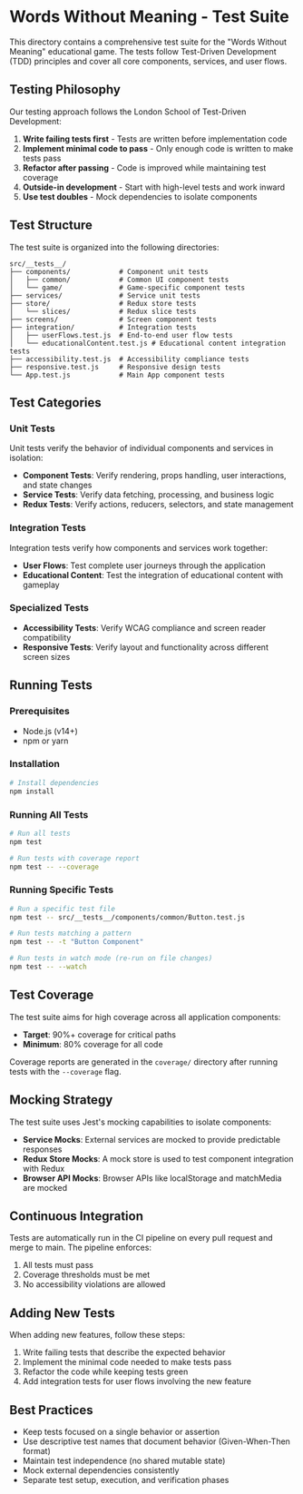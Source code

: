 # Words Without Meaning - Test Suite

This directory contains a comprehensive test suite for the "Words Without Meaning" educational game. The tests follow Test-Driven Development (TDD) principles and cover all core components, services, and user flows.

## Testing Philosophy

Our testing approach follows the London School of Test-Driven Development:

1. **Write failing tests first** - Tests are written before implementation code
2. **Implement minimal code to pass** - Only enough code is written to make tests pass
3. **Refactor after passing** - Code is improved while maintaining test coverage
4. **Outside-in development** - Start with high-level tests and work inward
5. **Use test doubles** - Mock dependencies to isolate components

## Test Structure

The test suite is organized into the following directories:

```
src/__tests__/
├── components/            # Component unit tests
│   ├── common/            # Common UI component tests
│   └── game/              # Game-specific component tests
├── services/              # Service unit tests
├── store/                 # Redux store tests
│   └── slices/            # Redux slice tests
├── screens/               # Screen component tests
├── integration/           # Integration tests
│   ├── userFlows.test.js  # End-to-end user flow tests
│   └── educationalContent.test.js # Educational content integration tests
├── accessibility.test.js  # Accessibility compliance tests
├── responsive.test.js     # Responsive design tests
└── App.test.js            # Main App component tests
```

## Test Categories

### Unit Tests

Unit tests verify the behavior of individual components and services in isolation:

- **Component Tests**: Verify rendering, props handling, user interactions, and state changes
- **Service Tests**: Verify data fetching, processing, and business logic
- **Redux Tests**: Verify actions, reducers, selectors, and state management

### Integration Tests

Integration tests verify how components and services work together:

- **User Flows**: Test complete user journeys through the application
- **Educational Content**: Test the integration of educational content with gameplay

### Specialized Tests

- **Accessibility Tests**: Verify WCAG compliance and screen reader compatibility
- **Responsive Tests**: Verify layout and functionality across different screen sizes

## Running Tests

### Prerequisites

- Node.js (v14+)
- npm or yarn

### Installation

```bash
# Install dependencies
npm install
```

### Running All Tests

```bash
# Run all tests
npm test

# Run tests with coverage report
npm test -- --coverage
```

### Running Specific Tests

```bash
# Run a specific test file
npm test -- src/__tests__/components/common/Button.test.js

# Run tests matching a pattern
npm test -- -t "Button Component"

# Run tests in watch mode (re-run on file changes)
npm test -- --watch
```

## Test Coverage

The test suite aims for high coverage across all application components:

- **Target**: 90%+ coverage for critical paths
- **Minimum**: 80% coverage for all code

Coverage reports are generated in the `coverage/` directory after running tests with the `--coverage` flag.

## Mocking Strategy

The test suite uses Jest's mocking capabilities to isolate components:

- **Service Mocks**: External services are mocked to provide predictable responses
- **Redux Store Mocks**: A mock store is used to test component integration with Redux
- **Browser API Mocks**: Browser APIs like localStorage and matchMedia are mocked

## Continuous Integration

Tests are automatically run in the CI pipeline on every pull request and merge to main. The pipeline enforces:

1. All tests must pass
2. Coverage thresholds must be met
3. No accessibility violations are allowed

## Adding New Tests

When adding new features, follow these steps:

1. Write failing tests that describe the expected behavior
2. Implement the minimal code needed to make tests pass
3. Refactor the code while keeping tests green
4. Add integration tests for user flows involving the new feature

## Best Practices

- Keep tests focused on a single behavior or assertion
- Use descriptive test names that document behavior (Given-When-Then format)
- Maintain test independence (no shared mutable state)
- Mock external dependencies consistently
- Separate test setup, execution, and verification phases